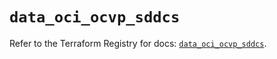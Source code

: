 # `data_oci_ocvp_sddcs`

Refer to the Terraform Registry for docs: [`data_oci_ocvp_sddcs`](https://registry.terraform.io/providers/oracle/oci/7.19.0/docs/data-sources/ocvp_sddcs).
